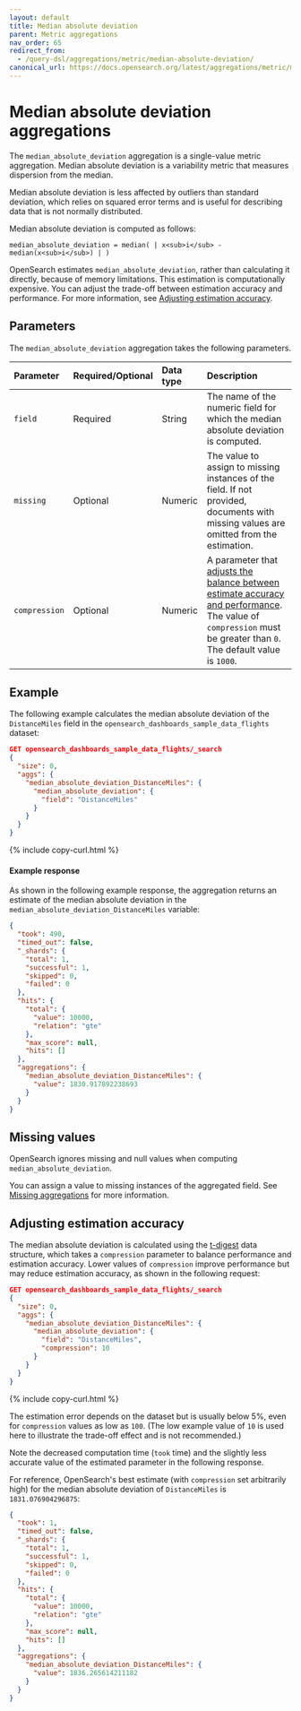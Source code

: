 ```yaml
---
layout: default
title: Median absolute deviation
parent: Metric aggregations
nav_order: 65
redirect_from:
  - /query-dsl/aggregations/metric/median-absolute-deviation/
canonical_url: https://docs.opensearch.org/latest/aggregations/metric/median-absolute-deviation/
---
```


# Median absolute deviation aggregations

The `median_absolute_deviation` aggregation is a single-value metric aggregation. Median absolute deviation is a variability metric that measures dispersion from the median.

Median absolute deviation is less affected by outliers than standard deviation, which relies on squared error terms and is useful for describing data that is not normally distributed.

Median absolute deviation is computed as follows:

```
median_absolute_deviation = median( | x<sub>i</sub> - median(x<sub>i</sub>) | )
```


OpenSearch estimates `median_absolute_deviation`, rather than calculating it directly, because of memory limitations. This estimation is computationally expensive. You can adjust the trade-off between estimation accuracy and performance. For more information, see [Adjusting estimation accuracy](https://github.com/opensearch-project/documentation-website/pull/9453/files#adjusting-estimation-accuracy).

## Parameters

The `median_absolute_deviation` aggregation takes the following parameters.

| Parameter | Required/Optional | Data type      | Description |
| :--       | :--               | :--            | :--         |
| `field`   | Required          | String         | The name of the numeric field for which the median absolute deviation is computed. |
| `missing` | Optional          | Numeric        | The value to assign to missing instances of the field. If not provided, documents with missing values are omitted from the estimation. |
| `compression` | Optional          | Numeric        | A parameter that [adjusts the balance between estimate accuracy and performance](#adjusting-estimation-accuracy). The value of `compression` must be greater than `0`. The default value is `1000`. |

## Example

The following example calculates the median absolute deviation of the `DistanceMiles` field in the `opensearch_dashboards_sample_data_flights` dataset:

```json
GET opensearch_dashboards_sample_data_flights/_search
{
  "size": 0,
  "aggs": {
    "median_absolute_deviation_DistanceMiles": {
      "median_absolute_deviation": {
        "field": "DistanceMiles"
      }
    }
  }
}
```
{% include copy-curl.html %}

#### Example response

As shown in the following example response, the aggregation returns an estimate of the median absolute deviation in the `median_absolute_deviation_DistanceMiles` variable:

```json
{
  "took": 490,
  "timed_out": false,
  "_shards": {
    "total": 1,
    "successful": 1,
    "skipped": 0,
    "failed": 0
  },
  "hits": {
    "total": {
      "value": 10000,
      "relation": "gte"
    },
    "max_score": null,
    "hits": []
  },
  "aggregations": {
    "median_absolute_deviation_DistanceMiles": {
      "value": 1830.917892238693
    }
  }
}
```

## Missing values

OpenSearch ignores missing and null values when computing `median_absolute_deviation`.

You can assign a value to missing instances of the aggregated field. See [Missing aggregations]({{site.url}}{{site.baseurl}}/aggregations/bucket/missing/) for more information.

## Adjusting estimation accuracy

The median absolute deviation is calculated using the [t-digest](https://github.com/tdunning/t-digest/tree/main) data structure, which takes a `compression` parameter to balance performance and estimation accuracy. Lower values of `compression` improve performance but may reduce estimation accuracy, as shown in the following request:

```json
GET opensearch_dashboards_sample_data_flights/_search
{
  "size": 0,
  "aggs": {
    "median_absolute_deviation_DistanceMiles": {
      "median_absolute_deviation": {
        "field": "DistanceMiles",
        "compression": 10
      }
    }
  }
}
```
{% include copy-curl.html %}

The estimation error depends on the dataset but is usually below 5%, even for `compression` values as low as `100`. (The low example value of `10` is used here to illustrate the trade-off effect and is not recommended.)

Note the decreased computation time (`took` time) and the slightly less accurate value of the estimated parameter in the following response.

For reference, OpenSearch's best estimate (with `compression` set arbitrarily high) for the median absolute deviation of `DistanceMiles` is `1831.076904296875`:


```json
{
  "took": 1,
  "timed_out": false,
  "_shards": {
    "total": 1,
    "successful": 1,
    "skipped": 0,
    "failed": 0
  },
  "hits": {
    "total": {
      "value": 10000,
      "relation": "gte"
    },
    "max_score": null,
    "hits": []
  },
  "aggregations": {
    "median_absolute_deviation_DistanceMiles": {
      "value": 1836.265614211182
    }
  }
}
```
